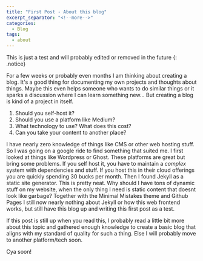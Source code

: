 ```yaml
---
title: "First Post - About this blog"
excerpt_separator: "<!--more-->"
categories:
  - Blog
tags:
  - about
---
```

This is just a test and will probably edited or removed in the future
{: .notice}

For a few weeks or probably even months I am thinking about creating a blog. It's a good thing for documenting my own projects and thoughts about things. Maybe this even helps someone who wants to do similar things or it sparks a discussion where  I can learn something new...
But creating a blog is kind of a project in itself.


  1. Should you self-host it?
  2. Should you use a platform like Medium?
  3. What technology to use? What does this cost?
  4. Can you take your content to another place?

I have nearly zero knowledge of things like CMS or other web hosting stuff. So I was going on a google ride to find something that suited me. I first looked at things like Wordpress or Ghost. These platforms are great but bring some problems. If you self host it, you have to maintain a _complex_ system with dependencies and stuff. If you host this in their cloud offerings you are quickly spending 30 bucks per month.
Then I found Jekyll as a static site generator. This is pretty neat. Why should I have tons of dynamic stuff on my website, when the only thing I need is static content that doesnt look like garbage? Together with the Minimal Mistakes theme and Github Pages I still now nearly nothing about Jekyll or how this web frontend works, but still have this blog up and writing this first post as a test.

If this post is still up when you read this, I probably read a little bit more about this topic and gathered enough knowledge to create a basic blog that aligns with my standard of quality for such a thing. Else I will probably move to another platform/tech soon.

Cya soon!
